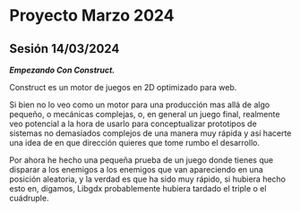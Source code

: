 # Proyecto Marzo 2024
## Sesión 14/03/2024

***Empezando Con Construct.***

Construct es un motor de juegos en 2D optimizado para web. 

Si bien no lo veo como un motor para una producción mas allá de algo pequeño, o mecánicas complejas, o, en general un juego final, realmente veo potencial a la hora de usarlo para conceptualizar prototipos de sistemas no demasiados complejos de una manera muy rápida y así hacerte una idea de en que dirección quieres que tome rumbo el desarrollo. 

Por ahora he hecho una pequeña prueba de un juego donde tienes que disparar a los enemigos a los enemigos que van apareciendo en una posición aleatoria, y la verdad es que ha sido muy rápido, si hubiera hecho esto en, digamos, Libgdx probablemente hubiera tardado el triple o el cuádruple.